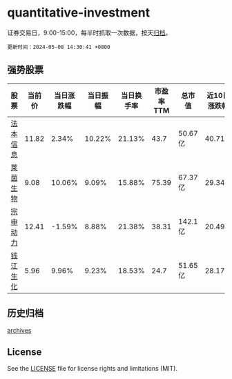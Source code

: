 # quantitative-investment

证券交易日，9:00-15:00，每半时抓取一次数据，按天[归档](archives)。

`更新时间：2024-05-08 14:30:41 +0800`

## 强势股票

|股票|当前价|当日涨跌幅|当日振幅|当日换手率|市盈率TTM|总市值|近10日涨跌幅|
|----|----|----|----|----|----|----|----|
|[法本信息](https://xueqiu.com/S/SZ300925)|11.82|2.34%|10.22%|21.13%|43.7|50.67亿|40.71%|
|[莱茵生物](https://xueqiu.com/S/SZ002166)|9.08|10.06%|9.09%|15.88%|75.39|67.37亿|29.34%|
|[宗申动力](https://xueqiu.com/S/SZ001696)|12.41|-1.59%|8.88%|21.38%|38.31|142.1亿|20.49%|
|[钱江生化](https://xueqiu.com/S/SH600796)|5.96|9.96%|9.23%|18.53%|24.7|51.65亿|28.17%|

## 历史归档

[archives](archives)

## License

See the [LICENSE](LICENSE) file for license rights and limitations (MIT).